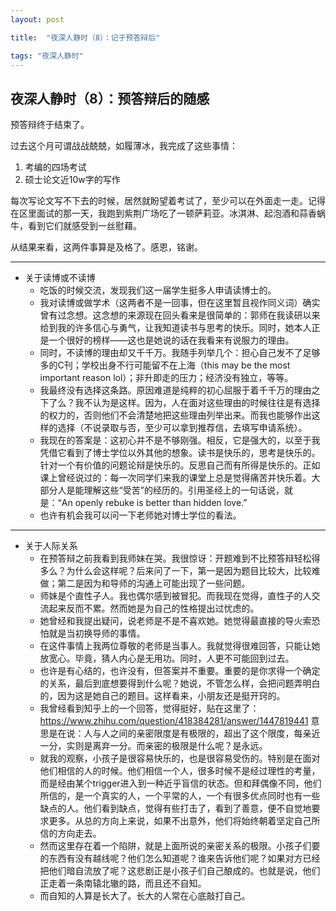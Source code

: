 ```yaml
---
layout: post 

title:  "夜深人静时（8）：记于预答辩后" 

tags: "夜深人静时"
---
```


## 夜深人静时（8）：预答辩后的随感

预答辩终于结束了。

过去这个月可谓战战兢兢，如履薄冰，我完成了这些事情：

1. 考编的四场考试
2. 硕士论文近10w字的写作

每次写论文写不下去的时候，居然就盼望着考试了，至少可以在外面走一走。记得在区里面试的那一天，我跑到紫荆广场吃了一顿萨莉亚。冰淇淋、起泡酒和蒜香蜗牛，看到它们就感受到一丝慰藉。

从结果来看，这两件事算是及格了。感恩，铭谢。

---

- 关于读博或不读博
  - 吃饭的时候交流，发现我们这一届学生挺多人申请读博士的。
  - 我对读博或做学术（这两者不是一回事，但在这里暂且视作同义词）确实曾有过念想。这念想的来源现在回头看来是很简单的：郭师在我读研以来给到我的许多信心与勇气，让我知道读书与思考的快乐。同时，她本人正是一个很好的榜样——这也是她说的话在我看来有说服力的理由。
  - 同时，不读博的理由却又千千万。我随手列举几个：担心自己发不了足够多的C刊；学校出身不行可能留不在上海（this may be the most important reason lol）；非升即走的压力；经济没有独立，等等。
  - 我最终没有选择这条路。原因难道是纯粹的初心屈服于着千千万的理由之下了么？我不认为是这样。因为，人在面对这些理由的时候往往是有选择的权力的，否则他们不会清楚地把这些理由列举出来。而我也能够作出这样的选择（不说录取与否，至少可以拿到推荐信，去填写申请系统）。
  - 我现在的答案是：这初心并不是不够刚强。相反，它是强大的，以至于我凭借它看到了博士学位以外其他的想象。读书是快乐的，思考是快乐的。针对一个有价值的问题论辩是快乐的。反思自己而有所得是快乐的。正如课上曾经说过的：每一次同学们来我的课堂上总是觉得痛苦并快乐着。大部分人是能理解这些“受苦”的经历的。引用圣经上的一句话说，就是：“An openly rebuke is better than hidden love.”
  - 也许有机会我可以问一下老师她对博士学位的看法。

----

- 关于人际关系
  - 在预答辩之前我看到我师妹在哭。我很惊讶：开题难到不比预答辩轻松得多么？为什么会这样呢？后来问了一下，第一是因为题目比较大，比较难做；第二是因为和导师的沟通上可能出现了一些问题。
  - 师妹是个直性子人。我也偶尔感到被冒犯。而我现在觉得，直性子的人交流起来反而不累。然而她是为自己的性格提出过忧虑的。
  - 她曾经和我提出疑问，说老师是不是不喜欢她。她觉得最直接的导火索恐怕就是当初换导师的事情。
  - 在这件事情上我两位尊敬的老师是当事人。我就觉得很难回答，只能让她放宽心。毕竟，猜人内心是无用功。同时，人更不可能回到过去。
  - 也许是有心结的，也许没有，但答案并不重要。重要的是你求得一个确定的关系，最后到底想要得到什么呢？她说，不管怎么样，会把问题弄明白的，因为这是她自己的题目。这样看来，小朋友还是挺开窍的。
  - 我曾经看到知乎上的一个回答，觉得挺好，贴在这里了：https://www.zhihu.com/question/418384281/answer/1447819441 意思是在说：人与人之间的亲密限度是有极限的，超出了这个限度，每亲近一分，实则是离弃一分。而亲密的极限是什么呢？是永远。
  - 就我的观察，小孩子是很容易快乐的，也是很容易受伤的。特别是在面对他们相信的人的时候。他们相信一个人，很多时候不是经过理性的考量，而是经由某个trigger进入到一种近乎盲信的状态。但和拜偶像不同，他们所信的，是一个真实的人，一个平常的人，一个有很多优点同时也有一些缺点的人。他们看到缺点，觉得有些打击了，看到了善意，便不自觉地要求更多。从总的方向上来说，如果不出意外，他们将始终朝着坚定自己所信的方向走去。
  - 然而这里存在着一个陷阱，就是上面所说的亲密关系的极限。小孩子们要的东西有没有越线呢？他们怎么知道呢？谁来告诉他们呢？如果对方已经把他们暗自流放了呢？这悲剧正是小孩子们自己酿成的。也就是说，他们正走着一条南辕北辙的路，而且还不自知。
  - 而自知的人算是长大了。长大的人常在心底敲打自己。

